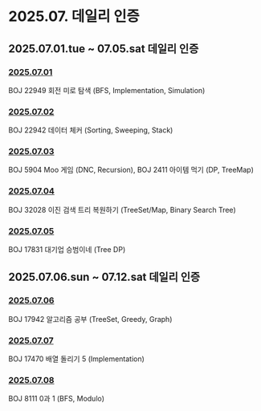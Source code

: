 # 2025.07. 데일리 인증

## 2025.07.01.tue ~ 07.05.sat 데일리 인증

### [2025.07.01](https://github.com/jwelyl/daily_certification/blob/main/2025/07/01/25_07_01_daily_certification.md)
BOJ 22949 회전 미로 탐색 (BFS, Implementation, Simulation)

### [2025.07.02](https://github.com/jwelyl/daily_certification/blob/main/2025/07/02/25_07_02_daily_certification.md)
BOJ 22942 데이터 체커 (Sorting, Sweeping, Stack)

### [2025.07.03](https://github.com/jwelyl/daily_certification/blob/main/2025/07/03/25_07_03_daily_certification.md)
BOJ 5904 Moo 게임 (DNC, Recursion), BOJ 2411 아이템 먹기 (DP, TreeMap)

### [2025.07.04](https://github.com/jwelyl/daily_certification/blob/main/2025/07/04/25_07_04_daily_certification.md)
BOJ 32028 이진 검색 트리 복원하기 (TreeSet/Map, Binary Search Tree)

### [2025.07.05](https://github.com/jwelyl/daily_certification/blob/main/2025/07/05/25_07_05_daily_certification.md)
BOJ 17831 대기업 승범이네 (Tree DP)

## 2025.07.06.sun ~ 07.12.sat 데일리 인증

### [2025.07.06](https://github.com/jwelyl/daily_certification/blob/main/2025/07/06/25_07_06_daily_certification.md)
BOJ 17942 알고리즘 공부 (TreeSet, Greedy, Graph)

### [2025.07.07](https://github.com/jwelyl/daily_certification/blob/main/2025/07/07/25_07_07_daily_certification.md)
BOJ 17470 배열 돌리기 5 (Implementation)

### [2025.07.08](https://github.com/jwelyl/daily_certification/blob/main/2025/07/08/25_07_08_daily_certification.md)
BOJ 8111 0과 1 (BFS, Modulo)